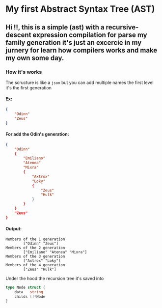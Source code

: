 # My first Abstract Syntax Tree (AST)


## Hi !!, this is a simple (ast) with a recursive-descent expression compilation for parse my family generation it's just an excercie in my jurnery for learn how compilers works and make my own some day. 


### How it's works

The scructure is like a ```json``` but you can add multiple names the first level it's the first generation

#### Ex:
```json
{
    "Odinn"
    "Zeus"
}
```

#### For add the Odin's generation:
```json
{
    "Odinn"
    {
        "Emiliano"
        "Atenea"
        "Mixra"
        {
            "Axtrox"
            "Loky"
            {
                "Zeus"
                "Hulk"
            }
        }
    }
    "Zeus"
}
```
#### Output:
```
Members of the 1 generation
        ["Odinn" "Zeus"]
Members of the 2 generation
        ["Emiliano" "Atenea" "Mixra"]
Members of the 3 generation
        ["Axtrox" "Loky"]
Members of the 4 generation
        ["Zeus" "Hulk"]
```

Under the hood the recursion tree it's saved into 
```go
type Node struct {
	data   string
	childs []*Node
}
```